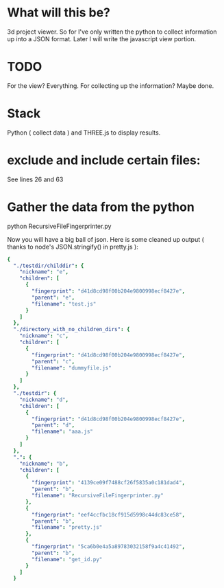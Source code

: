 # What will this be?
3d project viewer. So for I've only written the python to collect information up into a JSON format. Later I will write the javascript view portion. 

# TODO
For the view? Everything. For collecting up the information? Maybe done. 

# Stack
Python ( collect data ) and THREE.js to display results.

# exclude and include certain files:
See lines 26 and 63

# Gather the data from the python
python RecursiveFileFingerprinter.py  
  
Now you will have a big ball of json. Here is some cleaned up output ( thanks to node's JSON.stringify() in pretty.js ):    
```yaml
{
  "./testdir/childdir": {
    "nickname": "e",
    "children": [
      {
        "fingerprint": "d41d8cd98f00b204e9800998ecf8427e",
        "parent": "e",
        "filename": "test.js"
      }
    ]
  },
  "./directory_with_no_children_dirs": {
    "nickname": "c",
    "children": [
      {
        "fingerprint": "d41d8cd98f00b204e9800998ecf8427e",
        "parent": "c",
        "filename": "dummyfile.js"
      }
    ]
  },
  "./testdir": {
    "nickname": "d",
    "children": [
      {
        "fingerprint": "d41d8cd98f00b204e9800998ecf8427e",
        "parent": "d",
        "filename": "aaa.js"
      }
    ]
  },
  ".": {
    "nickname": "b",
    "children": [
      {
        "fingerprint": "4139ce09f7488cf26f5835a0c181dad4",
        "parent": "b",
        "filename": "RecursiveFileFingerprinter.py"
      },
      {
        "fingerprint": "eef4ccfbc18cf915d5998c44dc83ce58",
        "parent": "b",
        "filename": "pretty.js"
      },
      {
        "fingerprint": "5ca6b0e4a5a89783032158f9a4c41492",
        "parent": "b",
        "filename": "get_id.py"
      }
    ]
  }
```




